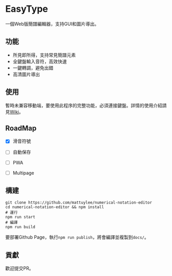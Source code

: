 # EasyType
一個Web版簡譜編輯器，支持GUI和圖片導出。


## 功能
* 所見即所得，支持常見簡譜元素
* 全鍵盤輸入音符，高效快速
* 一鍵轉調，避免出錯
* 高清圖片導出

## 使用
暫時未兼容移動端，要使用此程序的完整功能，必須連接鍵盤。詳情的使用介紹請見[Wiki](https://github.com/mattuylee/numerical-notation-editor/wiki/%E4%BD%BF%E7%94%A8%E6%95%99%E7%A8%8B)。

## RoadMap
<!-- - [ ] 轉調 -->
<!-- - [ ] 歌詞 -->
<!-- - [ ] 分節符 -->
- [x] 滑音符號
<!-- - [ ] 伴奏 -->
- [ ] 自動保存
- [ ] PWA
- [ ] Multipage


## 構建
```shell
git clone https://github.com/mattuylee/numerical-notation-editor
cd numerical-notation-editor && npm install
# 運行
npm run start
# 編譯
npm run build
```
要部署Github Page，執行`npm run publish`，將會編譯並複製到`docs/`。


## 貢獻
歡迎提交PR。